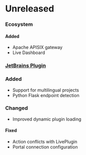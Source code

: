 # Unreleased

### Ecosystem

#### Added
- Apache APISIX gateway
- Live Dashboard

### [JetBrains Plugin](https://github.com/sourceplusplus/interface-jetbrains)

### Added
- Support for multilingual projects
- Python Flask endpoint detection

### Changed
- Improved dynamic plugin loading

#### Fixed
- Action conflicts with LivePlugin
- Portal connection configuration
